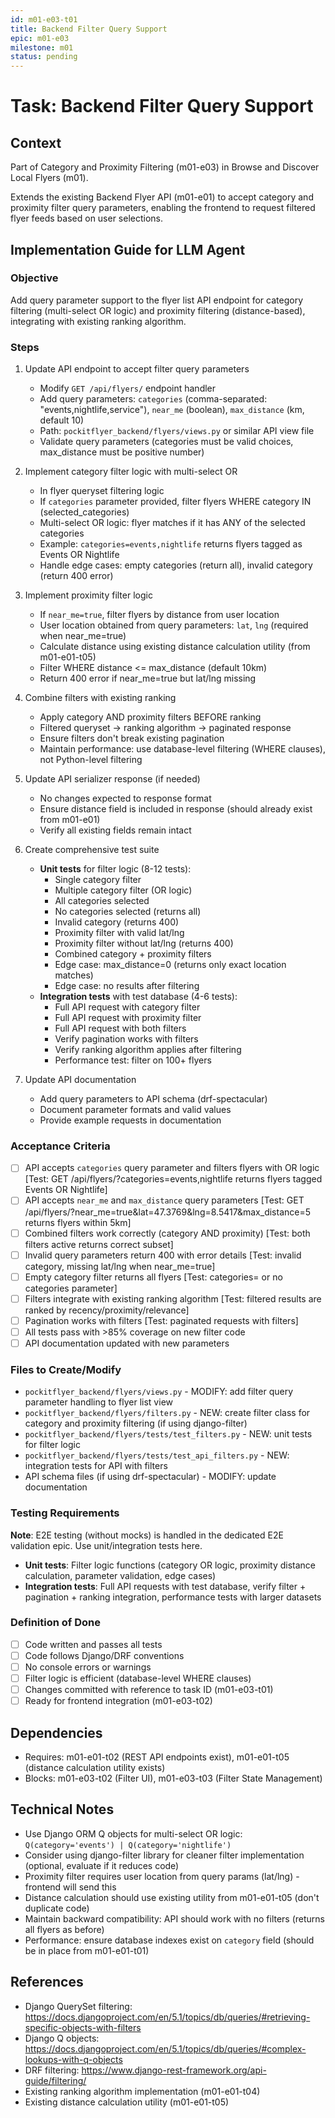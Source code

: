 ```yaml
---
id: m01-e03-t01
title: Backend Filter Query Support
epic: m01-e03
milestone: m01
status: pending
---
```


# Task: Backend Filter Query Support

## Context
Part of Category and Proximity Filtering (m01-e03) in Browse and Discover Local Flyers (m01).

Extends the existing Backend Flyer API (m01-e01) to accept category and proximity filter query parameters, enabling the frontend to request filtered flyer feeds based on user selections.

## Implementation Guide for LLM Agent

### Objective
Add query parameter support to the flyer list API endpoint for category filtering (multi-select OR logic) and proximity filtering (distance-based), integrating with existing ranking algorithm.

### Steps
1. Update API endpoint to accept filter query parameters
   - Modify `GET /api/flyers/` endpoint handler
   - Add query parameters: `categories` (comma-separated: "events,nightlife,service"), `near_me` (boolean), `max_distance` (km, default 10)
   - Path: `pockitflyer_backend/flyers/views.py` or similar API view file
   - Validate query parameters (categories must be valid choices, max_distance must be positive number)

2. Implement category filter logic with multi-select OR
   - In flyer queryset filtering logic
   - If `categories` parameter provided, filter flyers WHERE category IN (selected_categories)
   - Multi-select OR logic: flyer matches if it has ANY of the selected categories
   - Example: `categories=events,nightlife` returns flyers tagged as Events OR Nightlife
   - Handle edge cases: empty categories (return all), invalid category (return 400 error)

3. Implement proximity filter logic
   - If `near_me=true`, filter flyers by distance from user location
   - User location obtained from query parameters: `lat`, `lng` (required when near_me=true)
   - Calculate distance using existing distance calculation utility (from m01-e01-t05)
   - Filter WHERE distance <= max_distance (default 10km)
   - Return 400 error if near_me=true but lat/lng missing

4. Combine filters with existing ranking
   - Apply category AND proximity filters BEFORE ranking
   - Filtered queryset → ranking algorithm → paginated response
   - Ensure filters don't break existing pagination
   - Maintain performance: use database-level filtering (WHERE clauses), not Python-level filtering

5. Update API serializer response (if needed)
   - No changes expected to response format
   - Ensure distance field is included in response (should already exist from m01-e01)
   - Verify all existing fields remain intact

6. Create comprehensive test suite
   - **Unit tests** for filter logic (8-12 tests):
     - Single category filter
     - Multiple category filter (OR logic)
     - All categories selected
     - No categories selected (returns all)
     - Invalid category (returns 400)
     - Proximity filter with valid lat/lng
     - Proximity filter without lat/lng (returns 400)
     - Combined category + proximity filters
     - Edge case: max_distance=0 (returns only exact location matches)
     - Edge case: no results after filtering
   - **Integration tests** with test database (4-6 tests):
     - Full API request with category filter
     - Full API request with proximity filter
     - Full API request with both filters
     - Verify pagination works with filters
     - Verify ranking algorithm applies after filtering
     - Performance test: filter on 100+ flyers

7. Update API documentation
   - Add query parameters to API schema (drf-spectacular)
   - Document parameter formats and valid values
   - Provide example requests in documentation

### Acceptance Criteria
- [ ] API accepts `categories` query parameter and filters flyers with OR logic [Test: GET /api/flyers/?categories=events,nightlife returns flyers tagged Events OR Nightlife]
- [ ] API accepts `near_me` and `max_distance` query parameters [Test: GET /api/flyers/?near_me=true&lat=47.3769&lng=8.5417&max_distance=5 returns flyers within 5km]
- [ ] Combined filters work correctly (category AND proximity) [Test: both filters active returns correct subset]
- [ ] Invalid query parameters return 400 with error details [Test: invalid category, missing lat/lng when near_me=true]
- [ ] Empty category filter returns all flyers [Test: categories= or no categories parameter]
- [ ] Filters integrate with existing ranking algorithm [Test: filtered results are ranked by recency/proximity/relevance]
- [ ] Pagination works with filters [Test: paginated requests with filters]
- [ ] All tests pass with >85% coverage on new filter code
- [ ] API documentation updated with new parameters

### Files to Create/Modify
- `pockitflyer_backend/flyers/views.py` - MODIFY: add filter query parameter handling to flyer list view
- `pockitflyer_backend/flyers/filters.py` - NEW: create filter class for category and proximity filtering (if using django-filter)
- `pockitflyer_backend/flyers/tests/test_filters.py` - NEW: unit tests for filter logic
- `pockitflyer_backend/flyers/tests/test_api_filters.py` - NEW: integration tests for API with filters
- API schema files (if using drf-spectacular) - MODIFY: update documentation

### Testing Requirements
**Note**: E2E testing (without mocks) is handled in the dedicated E2E validation epic. Use unit/integration tests here.

- **Unit tests**: Filter logic functions (category OR logic, proximity distance calculation, parameter validation, edge cases)
- **Integration tests**: Full API requests with test database, verify filter + pagination + ranking integration, performance tests with larger datasets

### Definition of Done
- [ ] Code written and passes all tests
- [ ] Code follows Django/DRF conventions
- [ ] No console errors or warnings
- [ ] Filter logic is efficient (database-level WHERE clauses)
- [ ] Changes committed with reference to task ID (m01-e03-t01)
- [ ] Ready for frontend integration (m01-e03-t02)

## Dependencies
- Requires: m01-e01-t02 (REST API endpoints exist), m01-e01-t05 (distance calculation utility exists)
- Blocks: m01-e03-t02 (Filter UI), m01-e03-t03 (Filter State Management)

## Technical Notes
- Use Django ORM Q objects for multi-select OR logic: `Q(category='events') | Q(category='nightlife')`
- Consider using django-filter library for cleaner filter implementation (optional, evaluate if it reduces code)
- Proximity filter requires user location from query params (lat/lng) - frontend will send this
- Distance calculation should use existing utility from m01-e01-t05 (don't duplicate code)
- Maintain backward compatibility: API should work with no filters (returns all flyers as before)
- Performance: ensure database indexes exist on `category` field (should be in place from m01-e01-t01)

## References
- Django QuerySet filtering: https://docs.djangoproject.com/en/5.1/topics/db/queries/#retrieving-specific-objects-with-filters
- Django Q objects: https://docs.djangoproject.com/en/5.1/topics/db/queries/#complex-lookups-with-q-objects
- DRF filtering: https://www.django-rest-framework.org/api-guide/filtering/
- Existing ranking algorithm implementation (m01-e01-t04)
- Existing distance calculation utility (m01-e01-t05)

